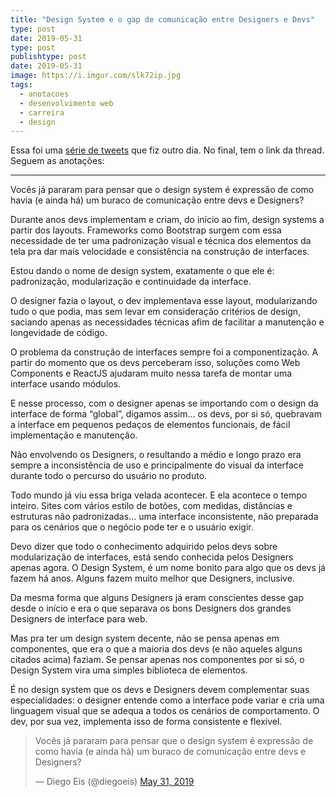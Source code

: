 ```yaml
---
title: "Design System e o gap de comunicação entre Designers e Devs"
type: post
date: 2019-05-31
type: post
publishtype: post
date: 2019-05-31
image: https://i.imgur.com/slk72ip.jpg
tags:
  - anotacoes
  - desenvolvimento web
  - carreira
  - design
---
```


Essa foi uma [série de tweets](https://twitter.com/diegoeis/status/1134339782149058560) que fiz outro dia. No final, tem o link da thread. Seguem as anotações:

----

Vocês já pararam para pensar que o design system é expressão de como havia (e ainda há) um buraco de comunicação entre devs e Designers?

Durante anos devs implementam e criam, do início ao fim, design systems a partir dos layouts. Frameworks como Bootstrap surgem com essa necessidade de ter uma padronização visual e técnica dos elementos da tela pra dar mais velocidade e consistência na construção de interfaces.

Estou dando o nome de design system, exatamente o que ele é: padronização, modularização e continuidade da interface.

O designer fazia o layout, o dev implementava esse layout, modularizando tudo o que podia, mas sem levar em consideração critérios de design, saciando apenas as necessidades técnicas afim de facilitar a manutenção e longevidade de código.

O problema da construção de interfaces sempre foi a componentização. A partir do momento que os devs perceberam isso, soluções como Web Components e ReactJS ajudaram muito nessa tarefa de montar uma interface usando módulos.

E nesse processo, com o designer apenas se importando com o design da interface de forma “global”, digamos assim... os devs, por si só, quebravam a interface em pequenos pedaços de elementos funcionais, de fácil implementação e manutenção.

Não envolvendo os Designers, o resultando a médio e longo prazo era sempre a inconsistência de uso e principalmente do visual da interface durante todo o percurso do usuário no produto.

Todo mundo já viu essa briga velada acontecer. E ela acontece o tempo inteiro. Sites com vários estilo de botões, com medidas, distâncias e estruturas não padronizadas... uma interface inconsistente, não preparada para os cenários que o negócio pode ter e o usuário exigir.

Devo dizer que todo o conhecimento adquirido pelos devs sobre modularização de interfaces, está sendo conhecida pelos Designers apenas agora. O Design System, é um nome bonito para algo que os devs já fazem há anos. Alguns fazem muito melhor que Designers, inclusive.

Da mesma forma que alguns Designers já eram conscientes desse gap desde o início e era o que separava os bons Designers dos grandes Designers de interface para web.

Mas pra ter um design system decente, não se pensa apenas em componentes, que era o que a maioria dos devs (e não aqueles alguns citados acima) faziam. Se pensar apenas nos componentes por si só, o Design System vira uma simples biblioteca de elementos.

É no design system que os devs e Designers devem complementar suas especialidades: o designer entende como a interface pode variar e cria uma linguagem visual que se adequa a todos os cenários de comportamento. O dev, por sua vez, implementa isso de forma consistente e flexível.

<blockquote class="twitter-tweet"><p lang="pt" dir="ltr">Vocês já pararam para pensar que o design system é expressão de como havia (e ainda há) um buraco de comunicação entre devs e Designers?</p>&mdash; Diego Eis (@diegoeis) <a href="https://twitter.com/diegoeis/status/1134339782149058560?ref_src=twsrc%5Etfw">May 31, 2019</a></blockquote> <script async src="https://platform.twitter.com/widgets.js" charset="utf-8"></script>